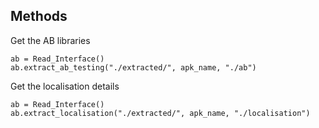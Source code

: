 ## Methods

Get the AB libraries

```
ab = Read_Interface()
ab.extract_ab_testing("./extracted/", apk_name, "./ab")
```

Get the localisation details

```
ab = Read_Interface()
ab.extract_localisation("./extracted/", apk_name, "./localisation")
```